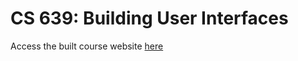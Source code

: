 # CS 639: Building User Interfaces

Access the built course website [here](https://wisc-hci-curriculum.github.io/cs639-f20/)
